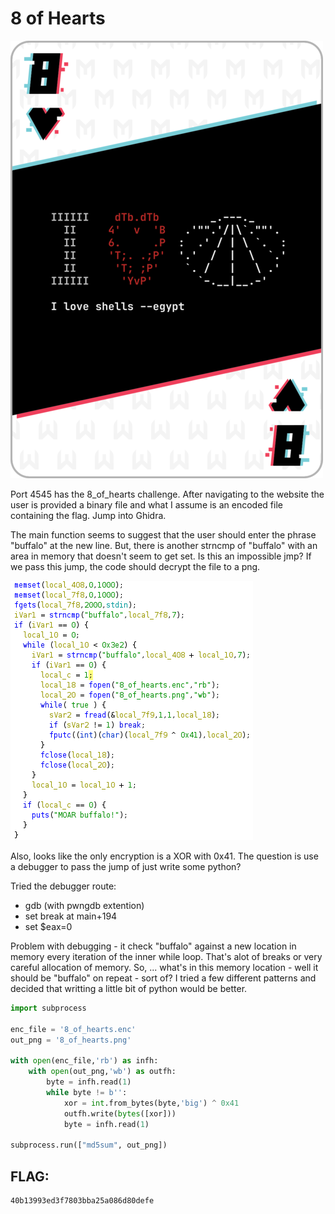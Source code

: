 
# 8 of Hearts 

![8_of_hearts.png](8_of_hearts.png)

Port 4545 has the 8_of_hearts challenge.  After navigating to the website the user is provided a binary file and what I assume is an encoded file containing the flag. Jump into Ghidra.

The main function seems to suggest that the user should enter the phrase "buffalo" at the new line. But, there is another strncmp of "buffalo" with an area in memory that doesn't seem to get set. Is this an impossible jmp? If we pass this jump, the code should decrypt the file to a png. 

![main_function.png](main_function.png)

Also, looks like the only encryption is a XOR with 0x41. The question is use a debugger to pass the jump of just write some python?

Tried the debugger route:
* gdb (with pwngdb extention)
* set break at main+194
* set $eax=0

Problem with debugging - it check "buffalo" against a new location in memory every iteration of the inner while loop. That's alot of breaks or very careful allocation of memory. So, ... what's in this memory location - well it should be "buffalo" on repeat - sort of? I tried a few different patterns and decided that writting a little bit of python would be better. 

```python
import subprocess

enc_file = '8_of_hearts.enc'
out_png = '8_of_hearts.png'

with open(enc_file,'rb') as infh:
    with open(out_png,'wb') as outfh:
        byte = infh.read(1)
        while byte != b'':
            xor = int.from_bytes(byte,'big') ^ 0x41
            outfh.write(bytes([xor]))
            byte = infh.read(1)

subprocess.run(["md5sum", out_png])
```

## FLAG:
```
40b13993ed3f7803bba25a086d80defe
```
